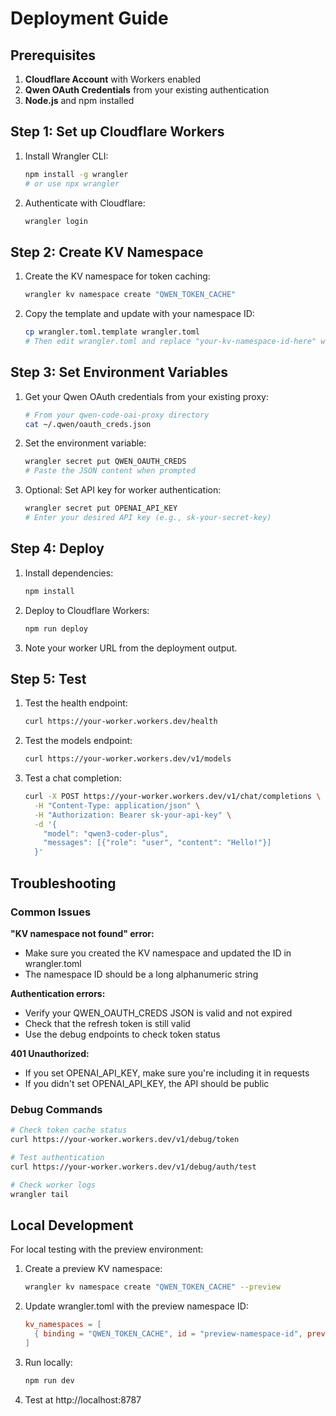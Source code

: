 # Deployment Guide

## Prerequisites

1. **Cloudflare Account** with Workers enabled
2. **Qwen OAuth Credentials** from your existing authentication
3. **Node.js** and npm installed

## Step 1: Set up Cloudflare Workers

1. Install Wrangler CLI:
   ```bash
   npm install -g wrangler
   # or use npx wrangler
   ```

2. Authenticate with Cloudflare:
   ```bash
   wrangler login
   ```

## Step 2: Create KV Namespace

1. Create the KV namespace for token caching:
   ```bash
   wrangler kv namespace create "QWEN_TOKEN_CACHE"
   ```

2. Copy the template and update with your namespace ID:
   ```bash
   cp wrangler.toml.template wrangler.toml
   # Then edit wrangler.toml and replace "your-kv-namespace-id-here" with the actual ID
   ```

## Step 3: Set Environment Variables

1. Get your Qwen OAuth credentials from your existing proxy:
   ```bash
   # From your qwen-code-oai-proxy directory
   cat ~/.qwen/oauth_creds.json
   ```

2. Set the environment variable:
   ```bash
   wrangler secret put QWEN_OAUTH_CREDS
   # Paste the JSON content when prompted
   ```

3. Optional: Set API key for worker authentication:
   ```bash
   wrangler secret put OPENAI_API_KEY
   # Enter your desired API key (e.g., sk-your-secret-key)
   ```

## Step 4: Deploy

1. Install dependencies:
   ```bash
   npm install
   ```

2. Deploy to Cloudflare Workers:
   ```bash
   npm run deploy
   ```

3. Note your worker URL from the deployment output.

## Step 5: Test

1. Test the health endpoint:
   ```bash
   curl https://your-worker.workers.dev/health
   ```

2. Test the models endpoint:
   ```bash
   curl https://your-worker.workers.dev/v1/models
   ```

3. Test a chat completion:
   ```bash
   curl -X POST https://your-worker.workers.dev/v1/chat/completions \
     -H "Content-Type: application/json" \
     -H "Authorization: Bearer sk-your-api-key" \
     -d '{
       "model": "qwen3-coder-plus",
       "messages": [{"role": "user", "content": "Hello!"}]
     }'
   ```

## Troubleshooting

### Common Issues

**"KV namespace not found" error:**
- Make sure you created the KV namespace and updated the ID in wrangler.toml
- The namespace ID should be a long alphanumeric string

**Authentication errors:**
- Verify your QWEN_OAUTH_CREDS JSON is valid and not expired
- Check that the refresh token is still valid
- Use the debug endpoints to check token status

**401 Unauthorized:**
- If you set OPENAI_API_KEY, make sure you're including it in requests
- If you didn't set OPENAI_API_KEY, the API should be public

### Debug Commands

```bash
# Check token cache status
curl https://your-worker.workers.dev/v1/debug/token

# Test authentication
curl https://your-worker.workers.dev/v1/debug/auth/test

# Check worker logs
wrangler tail
```

## Local Development

For local testing with the preview environment:

1. Create a preview KV namespace:
   ```bash
   wrangler kv namespace create "QWEN_TOKEN_CACHE" --preview
   ```

2. Update wrangler.toml with the preview namespace ID:
   ```toml
   kv_namespaces = [
     { binding = "QWEN_TOKEN_CACHE", id = "preview-namespace-id", preview_id = "preview-namespace-id" }
   ]
   ```

3. Run locally:
   ```bash
   npm run dev
   ```

4. Test at http://localhost:8787
